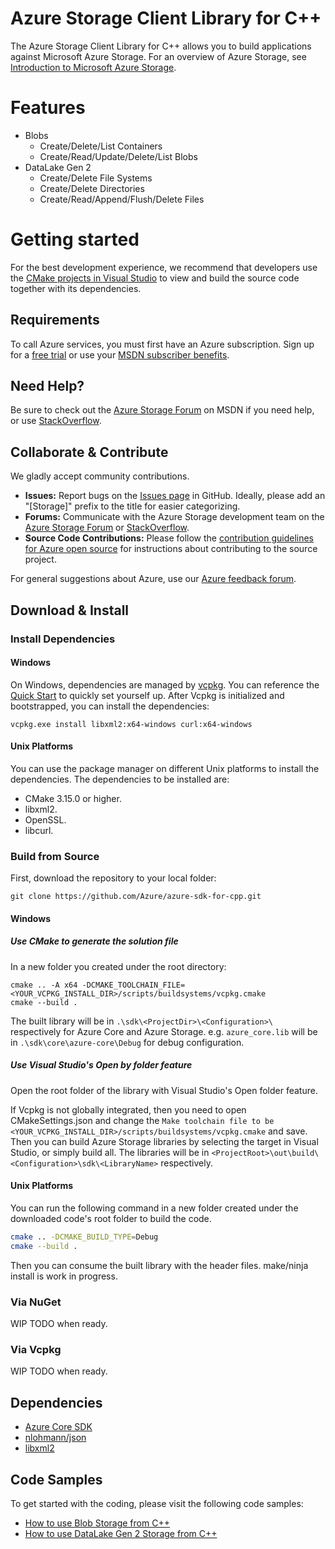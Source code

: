 # Azure Storage Client Library for C++

The Azure Storage Client Library for C++ allows you to build applications against Microsoft Azure Storage. For an overview of Azure Storage, see [Introduction to Microsoft Azure Storage](https://docs.microsoft.com/en-us/azure/storage/common/storage-introduction).

# Features

- Blobs
    - Create/Delete/List Containers
    - Create/Read/Update/Delete/List Blobs
- DataLake Gen 2
    - Create/Delete File Systems
    - Create/Delete Directories
    - Create/Read/Append/Flush/Delete Files

# Getting started

For the best development experience, we recommend that developers use the [CMake projects in Visual Studio](https://docs.microsoft.com/en-us/cpp/build/cmake-projects-in-visual-studio?view=vs-2019) to view and build the source code together with its dependencies.

## Requirements

To call Azure services, you must first have an Azure subscription. Sign up for a [free trial](https://azure.microsoft.com/en-us/pricing/free-trial/) or use your [MSDN subscriber benefits](https://azure.microsoft.com/en-us/pricing/member-offers/msdn-benefits-details/).

## Need Help?

Be sure to check out the [Azure Storage Forum](https://social.msdn.microsoft.com/Forums/azure/en-US/home?forum=windowsazuredata) on MSDN if you need help, or use [StackOverflow](http://stackoverflow.com/questions/tagged/azure).

## Collaborate & Contribute

We gladly accept community contributions.

- **Issues:** Report bugs on the [Issues page](https://github.com/Azure/azure-sdk-for-cpp/issues) in GitHub. Ideally, please add an "[Storage]" prefix to the title for easier categorizing.
- **Forums:** Communicate with the Azure Storage development team on the [Azure Storage Forum](https://social.msdn.microsoft.com/Forums/azure/en-US/home?forum=windowsazuredata) or [StackOverflow](http://stackoverflow.com/questions/tagged/azure).
- **Source Code Contributions:** Please follow the [contribution guidelines for Azure open source](https://azure.github.io/azure-sdk/cpp_introduction.html) for instructions about contributing to the source project.

For general suggestions about Azure, use our [Azure feedback forum](http://feedback.azure.com/forums/34192--general-feedback).

## Download & Install

### Install Dependencies

#### Windows

On Windows, dependencies are managed by [vcpkg](https://github.com/microsoft/vcpkg). You can reference the [Quick Start](https://github.com/microsoft/vcpkg#quick-start-windows) to quickly set yourself up.
After Vcpkg is initialized and bootstrapped, you can install the dependencies:
```BatchFile
vcpkg.exe install libxml2:x64-windows curl:x64-windows
```

#### Unix Platforms

You can use the package manager on different Unix platforms to install the dependencies. The dependencies to be installed are:

  - CMake 3.15.0 or higher.
  - libxml2.
  - OpenSSL.
  - libcurl.

### Build from Source

First, download the repository to your local folder:
```BatchFile
git clone https://github.com/Azure/azure-sdk-for-cpp.git
```

#### Windows

##### Use CMake to generate the solution file

In a new folder you created under the root directory:
```BatchFile
cmake .. -A x64 -DCMAKE_TOOLCHAIN_FILE=<YOUR_VCPKG_INSTALL_DIR>/scripts/buildsystems/vcpkg.cmake
cmake --build .
```

The built library will be in `.\sdk\<ProjectDir>\<Configuration>\` respectively for Azure Core and Azure Storage. e.g. `azure_core.lib` will be in `.\sdk\core\azure-core\Debug` for debug configuration.

##### Use Visual Studio's Open by folder feature
Open the root folder of the library with Visual Studio's Open folder feature.

If Vcpkg is not globally integrated, then you need to open CMakeSettings.json and change the `Make toolchain file to be <YOUR_VCPKG_INSTALL_DIR>/scripts/buildsystems/vcpkg.cmake` and save.
Then you can build Azure Storage libraries by selecting the target in Visual Studio, or simply build all.
The libraries will be in `<ProjectRoot>\out\build\<Configuration>\sdk\<LibraryName>` respectively.

#### Unix Platforms

You can run the following command in a new folder created under the downloaded code's root folder to build the code.

```bash
cmake .. -DCMAKE_BUILD_TYPE=Debug
cmake --build .
```
Then you can consume the built library with the header files.
make/ninja install is work in progress.


### Via NuGet
WIP
TODO when ready.

### Via Vcpkg
WIP
TODO when ready.

## Dependencies

  - [Azure Core SDK](https://github.com/Azure/azure-sdk-for-cpp/blob/master/README.md)
  - [nlohmann/json](https://github.com/nlohmann/json)
  - [libxml2](http://xmlsoft.org/)

## Code Samples

To get started with the coding, please visit the following code samples:
- [How to use Blob Storage from C++](https://github.com/Azure/azure-sdk-for-cpp/sdk/storage/azure-storage-blobs/sample/blob_getting_started.cpp)
- [How to use DataLake Gen 2 Storage from C++](https://github.com/Azure/azure-sdk-for-cpp/sdk/storage/azure-storage-files-datalake/sample/datalake_getting_started.cpp)
